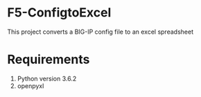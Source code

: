 # F5-ConfigtoExcel
This project converts a BIG-IP config file to an excel spreadsheet

# Requirements 
1. Python version 3.6.2 
2. openpyxl 
